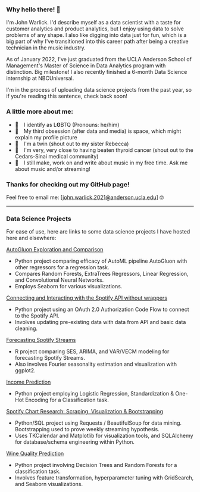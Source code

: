 ### Why hello there! 👋

I'm John Warlick. I'd describe myself as a data scientist with a taste for customer analytics and product analytics, but I enjoy using data to solve problems of any shape. I also like digging into data just for fun, which is a big part of why I've transitioned into this career path after being a creative technician in the music industry.

As of January 2022, I've just graduated from the UCLA Anderson School of Management's Master of Science in Data Analytics program with distinction. Big milestone! I also recently finished a 6-month Data Science internship at NBCUniversal.

I'm in the process of uploading data science projects from the past year, so if you're reading this sentence, check back soon!

### A little more about me:
- 👬 I identify as L**G**BTQ (Pronouns: he/him) 
- 🚀 My third obsession (after data and media) is space, which might explain my profile picture
- 👯 I'm a twin (shout out to my sister Rebecca)
- 🏥 I'm very, very close to having beaten thyroid cancer (shout out to the Cedars-Sinai medical community)
- 🎼 I still make, work on and write about music in my free time. Ask me about music and/or streaming!

### Thanks for checking out my GitHub page!
Feel free to email me: [john.warlick.2021@anderson.ucla.edu] 🤓

---

### Data Science Projects
For ease of use, here are links to some data science projects I have hosted here and elsewhere:

[AutoGluon Exploration and Comparison](https://github.com/jwarlick/AutoGluon-Exploration-Spotify/blob/main/AutoGluon_Exploration_Spotify_v1-5.ipynb)
- Python project comparing efficacy of AutoML pipeline AutoGluon with other regressors for a regression task.
- Compares Random Forests, ExtraTrees Regressors, Linear Regression, and Convolutional Neural Networks.
- Employs Seaborn for various visualizations.

[Connecting and Interacting with the Spotify API without wrappers](https://github.com/jwarlick/Spotify-API-OAuth/blob/main/Spotify_API_connection-Anon.ipynb)
- Python project using an OAuth 2.0 Authorization Code Flow to connect to the Spotify API.
- Involves updating pre-existing data with data from API and basic data cleaning.

[Forecasting Spotify Streams](https://rpubs.com/johnwarlick/856265)
- R project comparing SES, ARIMA, and VAR/VECM modeling for forecasting Spotify Streams.
- Also involves Fourier seasonality estimation and visualization with ggplot2.

[Income Prediction](https://github.com/jwarlick/Income-Prediction/blob/main/ML%20Classification%20Project%20-%20Income%20Prediction.ipynb)
- Python project employing Logistic Regression, Standardization & One-Hot Encoding for a Classification task.

[Spotify Chart Research: Scraping, Visualization & Bootstrapping](https://github.com/jwarlick/Spotify-Chart-Analysis/blob/main/Spotify_Scraping_DataExploration_Visualization_Bootstrapping.ipynb)
- Python/SQL project using Requests / BeautifulSoup for data mining. Bootstrapping used to prove weekly streaming hypothesis.
- Uses TKCalendar and Matplotlib for visualization tools, and SQLAlchemy for database/schema engineering within Python.

[Wine Quality Prediction](https://github.com/jwarlick/Wine-Quality-Prediction/blob/main/ML%20Classification%20Project%20-%20Wine%20Quality.ipynb)
- Python project involving Decision Trees and Random Forests for a classification task.
- Involves feature transformation, hyperparameter tuning with GridSearch, and Seaborn visualizations.

